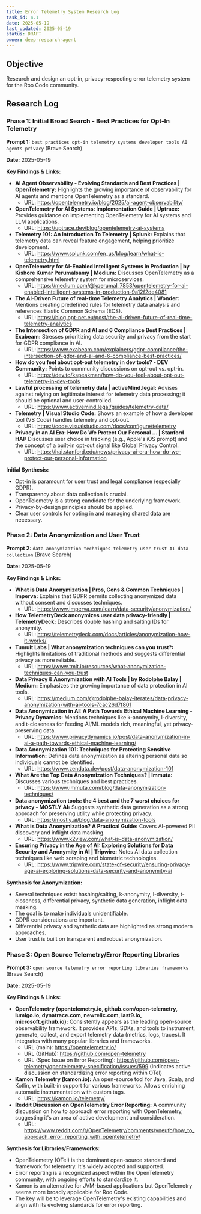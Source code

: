 ```yaml
---
title: Error Telemetry System Research Log
task_id: 4.1
date: 2025-05-19
last_updated: 2025-05-19
status: DRAFT
owner: deep-research-agent
---
```


## Objective
Research and design an opt-in, privacy-respecting error telemetry system for the Roo Code community.

## Research Log

### Phase 1: Initial Broad Search - Best Practices for Opt-In Telemetry

**Prompt 1:** `best practices opt-in telemetry systems developer tools AI agents privacy` (Brave Search)

**Date:** 2025-05-19

**Key Findings & Links:**

*   **AI Agent Observability - Evolving Standards and Best Practices | OpenTelemetry:** Highlights the growing importance of observability for AI agents and mentions OpenTelemetry as a standard.
    *   URL: https://opentelemetry.io/blog/2025/ai-agent-observability/
*   **OpenTelemetry for AI Systems: Implementation Guide | Uptrace:** Provides guidance on implementing OpenTelemetry for AI systems and LLM applications.
    *   URL: https://uptrace.dev/blog/opentelemetry-ai-systems
*   **Telemetry 101: An Introduction To Telemetry | Splunk:** Explains that telemetry data can reveal feature engagement, helping prioritize development.
    *   URL: https://www.splunk.com/en_us/blog/learn/what-is-telemetry.html
*   **OpenTelemetry for AI-Enabled Intelligent Systems in Production | by Kishore Kumar Perumalsamy | Medium:** Discusses OpenTelemetry as a comprehensive telemetry system for microservices.
    *   URL: https://medium.com/@kperumal_7853/opentelemetry-for-ai-enabled-intelligent-systems-in-production-9a12f2de4081
*   **The AI-Driven Future of real-time Telemetry Analytics | Wonder:** Mentions creating predefined rules for telemetry data analysis and references Elastic Common Schema (ECS).
    *   URL: https://blog.opt-net.eu/post/the-ai-driven-future-of-real-time-telemetry-analytics
*   **The Intersection of GDPR and AI and 6 Compliance Best Practices | Exabeam:** Stresses prioritizing data security and privacy from the start for GDPR compliance in AI.
    *   URL: https://www.exabeam.com/explainers/gdpr-compliance/the-intersection-of-gdpr-and-ai-and-6-compliance-best-practices/
*   **How do you feel about opt-out telemetry in dev tools? - DEV Community:** Points to community discussions on opt-out vs. opt-in.
    *   URL: https://dev.to/kspeakman/how-do-you-feel-about-opt-out-telemetry-in-dev-tools
*   **Lawful processing of telemetry data | activeMind.legal:** Advises against relying on legitimate interest for telemetry data processing; it should be optional and user-controlled.
    *   URL: https://www.activemind.legal/guides/telemetry-data/
*   **Telemetry | Visual Studio Code:** Shows an example of how a developer tool (VS Code) handles telemetry and opt-out.
    *   URL: https://code.visualstudio.com/docs/configure/telemetry
*   **Privacy in an AI Era: How Do We Protect Our Personal ... | Stanford HAI:** Discusses user choice in tracking (e.g., Apple's iOS prompt) and the concept of a built-in opt-out signal like Global Privacy Control.
    *   URL: https://hai.stanford.edu/news/privacy-ai-era-how-do-we-protect-our-personal-information

**Initial Synthesis:**
*   Opt-in is paramount for user trust and legal compliance (especially GDPR).
*   Transparency about data collection is crucial.
*   OpenTelemetry is a strong candidate for the underlying framework.
*   Privacy-by-design principles should be applied.
*   Clear user controls for opting in and managing shared data are necessary.

### Phase 2: Data Anonymization and User Trust

**Prompt 2:** `data anonymization techniques telemetry user trust AI data collection` (Brave Search)

**Date:** 2025-05-19

**Key Findings & Links:**

*   **What is Data Anonymization | Pros, Cons & Common Techniques | Imperva:** Explains that GDPR permits collecting anonymized data without consent and discusses techniques.
    *   URL: https://www.imperva.com/learn/data-security/anonymization/
*   **How TelemetryDeck anonymizes user data privacy-friendly | TelemetryDeck:** Describes double hashing and salting IDs for anonymity.
    *   URL: https://telemetrydeck.com/docs/articles/anonymization-how-it-works/
*   **Tumult Labs | What anonymization techniques can you trust?:** Highlights limitations of traditional methods and suggests differential privacy as more reliable.
    *   URL: https://www.tmlt.io/resources/what-anonymization-techniques-can-you-trust
*   **Data Privacy & Anonymization with AI Tools | by Rodolphe Balay | Medium:** Emphasizes the growing importance of data protection in AI tools.
    *   URL: https://medium.com/@rodolphe-balay-iterates/data-privacy-anonymization-with-ai-tools-7cac26d7f801
*   **Data Anonymization in AI: A Path Towards Ethical Machine Learning - Privacy Dynamics:** Mentions techniques like k-anonymity, l-diversity, and t-closeness for feeding AI/ML models rich, meaningful, yet privacy-preserving data.
    *   URL: https://www.privacydynamics.io/post/data-anonymization-in-ai-a-path-towards-ethical-machine-learning/
*   **Data Anonymization 101: Techniques for Protecting Sensitive Information:** Defines data anonymization as altering personal data so individuals cannot be identified.
    *   URL: https://www.zendata.dev/post/data-anonymization-101
*   **What Are the Top Data Anonymization Techniques? | Immuta:** Discusses various techniques and best practices.
    *   URL: https://www.immuta.com/blog/data-anonymization-techniques/
*   **Data anonymization tools: the 4 best and the 7 worst choices for privacy - MOSTLY AI:** Suggests synthetic data generation as a strong approach for preserving utility while protecting privacy.
    *   URL: https://mostly.ai/blog/data-anonymization-tools
*   **What is Data Anonymization? A Practical Guide:** Covers AI-powered PII discovery and inflight data masking.
    *   URL: https://www.k2view.com/what-is-data-anonymization/
*   **Ensuring Privacy in the Age of AI: Exploring Solutions for Data Security and Anonymity in AI | Tripwire:** Notes AI data collection techniques like web scraping and biometric technologies.
    *   URL: https://www.tripwire.com/state-of-security/ensuring-privacy-age-ai-exploring-solutions-data-security-and-anonymity-ai

**Synthesis for Anonymization:**
*   Several techniques exist: hashing/salting, k-anonymity, l-diversity, t-closeness, differential privacy, synthetic data generation, inflight data masking.
*   The goal is to make individuals unidentifiable.
*   GDPR considerations are important.
*   Differential privacy and synthetic data are highlighted as strong modern approaches.
*   User trust is built on transparent and robust anonymization.

### Phase 3: Open Source Telemetry/Error Reporting Libraries

**Prompt 3:** `open source telemetry error reporting libraries frameworks` (Brave Search)

**Date:** 2025-05-19

**Key Findings & Links:**

*   **OpenTelemetry (opentelemetry.io, github.com/open-telemetry, lumigo.io, dynatrace.com, newrelic.com, last9.io, microsoft.github.io):** Consistently appears as the leading open-source observability framework. It provides APIs, SDKs, and tools to instrument, generate, collect, and export telemetry data (metrics, logs, traces). It integrates with many popular libraries and frameworks.
    *   URL (main): https://opentelemetry.io/
    *   URL (GitHub): https://github.com/open-telemetry
    *   URL (Spec Issue on Error Reporting): https://github.com/open-telemetry/opentelemetry-specification/issues/599 (Indicates active discussion on standardizing error reporting within OTel)
*   **Kamon Telemetry (kamon.io):** An open-source tool for Java, Scala, and Kotlin, with built-in support for various frameworks. Allows enriching automatic instrumentation with custom tags.
    *   URL: https://kamon.io/telemetry/
*   **Reddit Discussion on OpenTelemetry Error Reporting:** A community discussion on how to approach error reporting with OpenTelemetry, suggesting it's an area of active development and consideration.
    *   URL: https://www.reddit.com/r/OpenTelemetry/comments/vneufo/how_to_approach_error_reporting_with_opentelemetry/

**Synthesis for Libraries/Frameworks:**
*   OpenTelemetry (OTel) is the dominant open-source standard and framework for telemetry. It's widely adopted and supported.
*   Error reporting is a recognized aspect within the OpenTelemetry community, with ongoing efforts to standardize it.
*   Kamon is an alternative for JVM-based applications but OpenTelemetry seems more broadly applicable for Roo Code.
*   The key will be to leverage OpenTelemetry's existing capabilities and align with its evolving standards for error reporting.